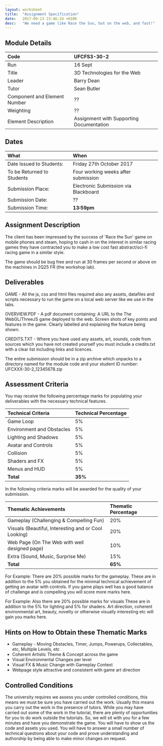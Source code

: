 ```yaml
---
layout: worksheet
title:  "Assignment Specification"
date:   2017-09-13 23:46:24 +0100
desc:   "We need a game like Race the Sun, but on the web, and fast!"
---
```


## Module Details

Code                         | UFCFS3-30-2
:--- |:---
Run                          | 16 Sept
Title                        | 3D Technologies for the Web
Leader                       | Barry Dean
Tutor                        | Sean Butler
Component and Element Number | ??
Weighting                    | ??
Element Description          | Assignment with Supporting Documentation


## Dates

What | When
:--- |:---
Date Issued to Students:    | Friday 27th October 2017
To be Returned to Students  | Four working weeks after submission
Submission Place:           | Electronic Submission via Blackboard
Submission Date:            | ??
Submission Time:            | __13:59pm__


## Assignment Description

The client has been impressed by the success of 'Race the Sun' game on mobile phones and steam, hoping to cash in on the interest in similar racing games they have contracted you to make a low cost fast abstract/sci-fi racing game in a similar style.

The game should be bug free and run at 30 frames per second or above on the machines in 2Q25 FR (the workshop lab).

## Deliverables

GAME - All the js, css and html files required also any assets, datafiles and scripts necessary to run the game on a local web server like we use in the labs.

OVERVIEW.PDF - A pdf document containing: A URL to the The WebGL/ThreeJS game deployed to the web. Screen shots of key points and features in the game. Clearly labelled and explaining the feature being shown.

CREDITS.TXT - Where you have used any assets, art, sounds, code from sources which you have not created yourself you must include a credits.txt with a clear list including links and licences.

The entire submission should be in a zip archive which unpacks to a directory named for the module code and your student ID number: UFCXXX-30-2_12345678.zip


## Assessment Criteria

You may receive the following percentage marks for populating your deliverables with the necessary technical features.

Technical Criteria |  Technical Percentage
:---|:---
Game Loop                 | 5%
Environment and Obstacles | 5%
Lighting and Shadows      | 5%
Avatar and Controls       | 5%
Collision                 | 5%
Shaders and FX            | 5%
Menus and HUD             | 5%
__Total__                 | __35%__

In the following criteria marks will be awarded for the quality of your submission.

Thematic Achievements | Thematic Percentage
:---|:---
Gameplay (Challenging & Compelling Fun)              | 20%
Visuals (Beautiful, Interesting and or Cool Looking) | 20%
Web Page (On The Web with well designed page)        | 10%
Extra (Sound, Music, Surprise Me)                    | 15%
__Total__                                            | __65%__

For Example: There are 20% possible marks for the gameplay. These are in addition to the 5% you obtained for the minimal technical achievement of getting an avatar with controls. If you game plays well has a good balance of challenge and is compelling you will score more marks here.

For Example: Also there are 20% possible marks for visuals These are in addition to the 5% for lighting and 5% for shaders. Art direction, coherent environmental art, beauty, novelty or otherwise visually interesting etc will gain you marks here.  

## Hints on How to Obtain these Thematic Marks

- Gameplay - Moving Obstacles, Timer, Jumps, Powerups, Collectables, etc, Multiple Levels, etc
- Coherent Artistic Theme & Concept across the game
- Visual Environmental Changes per level
- Visual FX & Music Change with Gameplay Context
- Webpage style attractive and consistent with game art direction


## Controlled Conditions

The university requires we assess you under controlled conditions, this means we must be sure you have carried out the work. Usually this means you carry out the work in the presence of tutors. While you may have carried out some of the work in the tutorial, there are plenty of opportunities for you to do work outside the tutorials. So, we will sit with you for a few minutes and have you demonstrate the game. You will have to show us the code and assets you used. You will have to answer a small number of technical questions about your code and prove understanding and authorship by being able to make minor changes on request.
